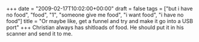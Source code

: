 +++
date = "2009-02-17T10:02:00+00:00"
draft = false
tags = ["but i have no food", "food", "1", "someone give me food", "i want food", "i have no food"]
title = "Or maybe like, get a funnel and try and make it go into a USB port"
+++
Christian always has shitloads of food. He should put it in his scanner and send it to me.<div class="blogger-post-footer"><img width='1' height='1' src='https://blogger.googleusercontent.com/tracker/5693059957647979680-125199637278769731?l=cosmiccowbell.blogspot.com' alt='' /></div>